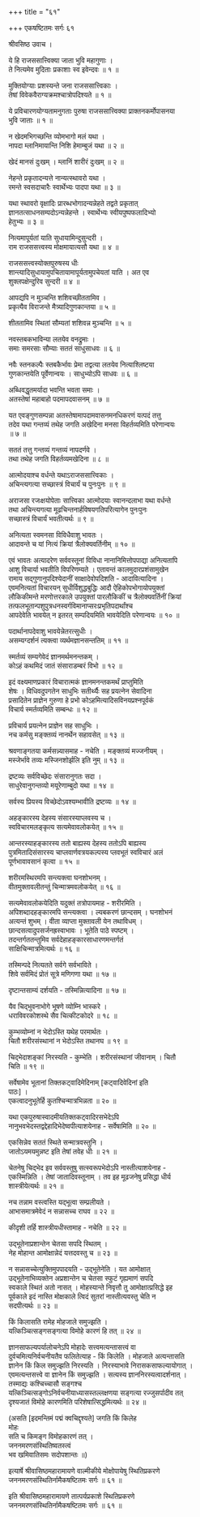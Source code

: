 +++
title = "६१"

+++
एकषष्टितमः सर्गः ६१  
  
श्रीवसिष्ठ उवाच ।  
  
ये हि राजससात्त्विक्या जाता भुवि महागुणाः ।  
ते नित्यमेव मुदिताः प्रकाशाः स्व इवेन्दवः ॥ १ ॥  
  
मुक्तियोग्याः प्रशस्यन्ते जना राजससात्त्विकाः ।  
तेषां विवेकवैराग्यक्रमश्चात्रोपदिश्यते ॥ १ ॥  
  
ये प्रविचारणयोग्यतामनुगताः पुरुषा राजससात्त्विक्या प्राक्तनकर्मोपासनया   
भुवि जाताः ॥ १ ॥  
  
न खेदमभिगच्छन्ति व्योमभागो मलं यथा ।  
नापदा म्लानिमायान्ति निशि हेमाम्बुजं यथा ॥ २ ॥  
  
खेदं मानसं दुःखम् । म्लानिं शारीरं दुःखम् ॥ २ ॥  
  
नेहन्ते प्रकृतादन्यत्ते नान्यत्स्थावरो यथा ।  
रमन्ते स्वसदाचारैः स्वार्थेभ्यः पादपा यथा ॥ ३ ॥  
  
यथा स्थावरो वृक्षादिः प्रारब्धभोगादन्यन्नेहते तद्वते प्रकृतात्   
ज्ञानतत्साधनसम्पदोऽन्यन्नेहन्ते । स्वार्थेभ्यः स्वीयपुष्पफलादिभ्यो   
हेतुभ्यः ॥ ३ ॥  
  
नित्यमापूर्यतां याति सुधायामिन्दुसुन्दरी ।  
राम राजससत्त्वस्य मोक्षमायात्यसौ यथा ॥ ४ ॥  
  
राजससत्त्वस्योक्तपुरुषस्य धीः   
शान्त्यादिसुधायामुपचितायामापूर्यतामुपचेयतां याति । अत एव   
शुक्लपक्षेन्दुरिव सुन्दरी ॥ ४ ॥  
  
आपद्यपि न मुञ्चन्ति शशिवच्छीततामिव ।  
प्रकृत्यैव विराजन्ते मैत्र्यादिगुणकान्तया ॥ ५ ॥  
  
शीततामिव स्थितां सौम्यतां शशिवन्न मुञ्चन्ति ॥ ५ ॥  
  
नवस्तबकभाविन्या लतयेव वनद्रुमाः ।  
समाः समरसाः सौम्याः सततं साधुसाधवः ॥ ६ ॥  
  
नवैः स्तनकल्पैः स्तबकैर्भावः प्रेमा तद्वत्या लतयेव नित्याश्लिष्टया   
गुणकान्तयेति पूर्वेणान्वयः । साधुभ्योऽपि साधवः ॥ ६ ॥  
  
अब्धिवद्धृतमर्यादा भवन्ति भवता समाः ।  
अतस्तेषां महाबाहो पदमापदवासनम् ॥ ७ ॥  
  
यत एवङ्गुणसम्पन्ना अतस्तेषामापदामवासनमनधिकरणं यत्पदं तत्तु   
तदेव यथा गन्तव्यं तथेह जगति अखेदिना मनसा विहर्तव्यमिति परेणान्वयः   
॥ ७ ॥  
  
सततं तत्तु गन्तव्यं गन्तव्यं नापदर्णवे ।  
तथा तथेह जगति विहर्तव्यमखेदिना ॥ ८ ॥  
  
आत्मोदयाश्च वर्धन्ते यथाऽराजससात्त्विकाः ।  
अचिन्त्यगत्या सच्छास्त्रं विचार्यं च पुनःपुनः ॥ ९ ॥  
  
अराजसा रजःक्षयोपेताः सात्त्विका आत्मोदयाः स्वानन्दलाभा यथा वर्धन्ते   
तथा अचिन्त्यगत्या मूढचिन्तनार्हविषयगतिपरित्यागेन पुनःपुनः   
सच्छास्त्रं विचार्यं भवतीत्यर्थः ॥ ९ ॥  
  
अनित्यता स्वमनसा विविधैवाशु भावतः ।  
आदावन्ते च यां नित्यं क्रियां त्रैलोक्यवर्तिनीम् ॥ १० ॥  
  
एवं भावतः अत्यादरेण सर्ववस्तूनां विविधा नानानिमित्तोपपाद्या अनित्यतापि   
आशु विचार्या भवतीति विपरिणम्यते । एतावन्तं कालमुदारप्रशंसामुखेन   
रामाय सद्गुणानुपदिश्येदानीं साक्षादेवोपदिशति - आदावित्यादिना ।   
एवमनित्यतां विचारयन् सुधीर्विशुद्धबुद्धिः आदौ ऐहिकोपभोगायोपयुक्तां   
लौकिकीमन्ते मरणोत्तरकाले उपयुक्तां पारलौकिकीं च त्रैलोक्यवर्तिनीं क्रियां   
तत्फलभूतान्पशुपुत्रधनस्वर्गविमानाप्सरःप्रभृतिपदार्थांश्च   
आपदेवेति भावयेत् न इतरत् सम्पदियमिति भावयेदिति परेणान्वयः ॥ १० ॥  
  
पदार्थानापदेवाशु भावयेन्नेतरत्सुधीः ।  
असम्यग्दर्शनं त्यक्त्वा व्यर्थमज्ञानसन्ततिम् ॥ ११ ॥  
  
स्मर्तव्यं सम्यगेवेदं ज्ञानमर्थमनन्तकम् ।  
कोऽहं कथमिदं जातं संसाराडम्बरं विभो ॥ १२ ॥  
  
इदं वक्ष्यमाणप्रकारं विचारात्मकं ज्ञानमनन्तकमर्थं प्राप्तुमिति   
शेषः । विधिवदुपगतेन साधुभिः सतीर्थ्यैः सह प्रयत्नेन सेवादिना   
प्रसादितेन प्राज्ञेन गुरुणा हे प्रभो कोऽहमित्यादिसविनयप्रश्नपूर्वकं   
विचार्य स्मर्तव्यमिति सम्बन्धः ॥ १२ ॥  
  
प्रविचार्य प्रयत्नेन प्राज्ञेन सह साधुभिः ।  
नच कर्मसु मङ्क्तव्यं नानर्थेन सहावसेत् ॥ १३ ॥  
  
श्रवणाङ्गतया कर्मसन्न्यासमाह - नचेति । मङ्क्तव्यं मज्जनीयम् ।   
मस्जेर्भावे तव्यः मस्जिनशोर्झलि इति नुम् ॥ १३ ॥  
  
द्रष्टव्यः सर्वविच्छेदः संसारानुगतः सदा ।  
साधुरेवानुगन्तव्यो मयूरेणाम्बुदो यथा ॥ १४ ॥  
  
सर्वस्य प्रियस्य विच्छेदोऽवश्यम्भावीति द्रष्टव्यः ॥ १४ ॥  
  
अहङ्कारस्य देहस्य संसारस्याप्लवस्य च ।  
स्वविचारमलङ्कृत्य सत्यमेवावलोकयेत् ॥ १५ ॥  
  
आन्तरस्याहङ्कारस्य ततो बाह्यस्य देहस्य ततोऽपि बाह्यस्य   
पुत्रमितादिसंसारस्य चाप्लवार्णवत्रयकल्पस्य प्लवभूतं स्वविचारं अलं   
पूर्णभावावसानं कृत्वा ॥ १५ ॥  
  
शरीरमस्थिरमपि सन्त्यक्त्वा घनशोभनम् ।  
वीतमुक्तावलीतन्तुं चिन्मात्रमवलोकयेत् ॥ १६ ॥  
  
सत्यमेवावलोकयेदिति यदुक्तं तत्रोपायमाह - शरीरमिति ।   
अपिशब्दादहङ्कारमपि सन्त्यक्त्वा । ल्यबकरणं छान्दसम् । घनशोभनं   
अत्यन्तं शुभम् । वीता व्याप्ता मुक्तावली येन तथाविधम् ।   
छान्दसत्वादुपसर्जनह्रस्वाभावः । भूतेति पाठे स्पष्टम् ।   
तदन्तर्गततन्तुमिव सर्वदेहाहङ्कारसाधारणमन्तर्गतं   
साक्षिचिन्मात्रमित्यर्थः ॥ १६ ॥  
  
तस्मिन्पदे नित्यतते सर्वगे सर्वभाविते ।  
शिवे सर्वमिदं प्रोतं सूत्रे मणिगणा यथा ॥ १७ ॥  
  
दृष्टान्तसाम्यं दर्शयति - तस्मिन्नित्यादिना ॥ १७ ॥  
  
यैव चिद्भुवनाभोगे भूषणे व्योम्नि भास्करे ।  
धराविवरकोशस्थे सैव चित्कीटकोदरे ॥ १८ ॥  
  
कुम्भव्योम्नां न भेदोऽस्ति यथेह परमार्थतः ।  
चितौ शरीरसंस्थानां न भेदोऽस्ति तथानघ ॥ १९ ॥  
  
चिद्भेदाशङ्कां निरस्यति - कुम्भेति । शरीरसंस्थानां जीवानाम् । चितौ   
चिति ॥ १९ ॥  
  
सर्वेषामेव भूतानां तिक्तकट्वादिमेदिनाम् [कट्वादिवेदिनां इति   
पाठः] ।  
एकत्वादनुभूतेर्हि कुतश्चिन्मात्रभिन्नता ॥ २० ॥  
  
यथा एकपुरुषास्वादमीयतिक्तकट्वादिरसभेदेऽपि   
नानुभवभेदस्तद्वद्देहादिभेदेष्वपीत्याशयेनाह - सर्वेषामिति ॥ २० ॥  
  
एकसिन्नेव सततं स्थिते सन्मात्रवस्तुनि ।  
जातोऽयमयमुन्नष्ट इति तेषां तवेह धीः ॥ २१ ॥  
  
चेतनेषु चिद्भेद इव सर्ववस्तुषु सत्स्वरूपभेदोऽपि नास्तीत्याशयेनाह -   
एकस्मिन्निति । तेषां जातादिवस्तूनाम् । तव इह मूढजनेषु प्रसिद्धा धीर्य   
शास्त्रीयेत्यर्थः ॥ २१ ॥  
  
    
  
नच तन्नाम वस्त्वस्ति यद्भूत्वा सम्प्रलीयते ।  
आभासमात्रमेवेदं न सन्नासच्च राघव ॥ २२ ॥  
  
कीदृशी तर्हि शास्त्रीयधीस्तामाह - नचेति ॥ २२ ॥  
  
उद्भूतेनाप्रशान्तेन चेतसा सपदि स्थितम् ।  
नेह मोहान्त आमोक्षान्नेदं यत्तदवस्तु च ॥ २३ ॥  
  
न सन्नासच्चेत्युक्तिमुपपादयति - उद्भूतेनेति । यत आमोक्षात्   
उद्भूतेनाभिव्यक्तेन अप्रशान्तेन च चेतसा स्फुटं गृह्यमाणं सपदि   
स्वकाले स्थितं अतो नासत् । मोहस्यान्ते निवृत्तौ तु आमोक्षात्प्रसिद्धे इह   
पूर्वकाले इदं नास्ति मोक्षकाले त्विदं सुतरां नास्तीत्यवस्तु चेति न   
सदपीत्यर्थः ॥ २३ ॥  
  
किं किलासति रामेह मोहजाले समुज्झति ।  
यत्किञ्चित्सङ्गसङ्गत्या विमोहे कारणं हि तत् ॥ २४ ॥  
  
ज्ञानसाफल्यपर्यालोचनेऽपि मोहादेः सत्त्वमत्यन्तासत्त्वं वा   
दुर्वचमित्यनिर्वचनीयतैव फलितेत्याह - किं किलेति । मोहजाले अत्यन्तासति   
ज्ञानेन किं किल समुज्झति निरस्यति । निरस्याभावे निरासकसाफल्यायोगात् ।   
एवमत्यन्तसत्त्वे वा ज्ञानेन किं समुज्झति । सत्यस्य ज्ञाननिरस्यत्वादर्शनात् ।   
तस्माद्यः कश्चिच्चासौ सङ्गश्च   
यत्किञ्चित्सङ्गोऽनिर्वचनीयाध्यासस्तल्लक्षणया सङ्गत्या रज्जुसर्पादीव तत्   
दृश्यजातं विमोहे कारणमिति परिशेषात्सिद्धमित्यर्थः ॥ २४ ॥  
  
(असति [इदमन्तिमं पद्मं क्वचिद्दृश्यते] जगति किं किलेह   
मोहः  
सति च किमङ्ग विमोहकारणं तत् ।  
जननमरणसंस्थितिष्वतस्त्वं  
भव खमिवातिसमः सदोपशान्तः ॥)  
  
इत्यार्षे श्रीवासिष्ठमहारामायणे वाल्मीकीये मोक्षोपायेषु स्थितिप्रकरणे   
जननमरणसंस्थितिर्नामैकषष्टितमः सर्गः ॥ ६१ ॥  
  
इति श्रीवासिष्ठमहारामायणे तात्पर्यप्रकाशे स्थितिप्रकरणे   
जननमरणसंस्थितिर्नामैकषष्टितमः सर्गः ॥ ६१ ॥  
  
  